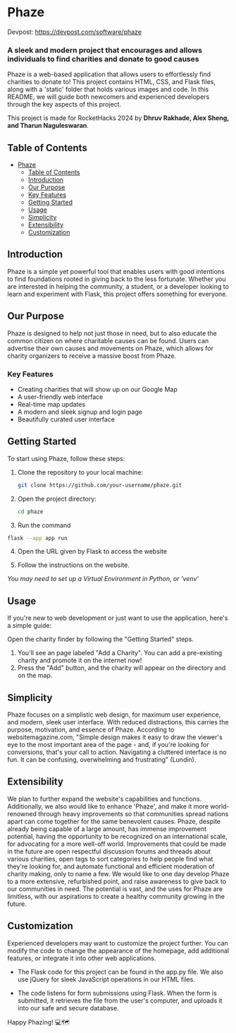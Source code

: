 # Phaze

Devpost: https://devpost.com/software/phaze

### A sleek and modern project that encourages and allows individuals to find charities and donate to good causes

Phaze is a web-based application that allows users to effortlessly find charities to donate to! This project contains HTML, CSS, and Flask files, along with a 'static' folder that holds various images and code. In this README, we will guide both newcomers and experienced developers through the key aspects of this project.

This project is made for RocketHacks 2024 by **Dhruv Rakhade, Alex Sheng, and Tharun Naguleswaran**.

## Table of Contents
- [Phaze](#phaze)
  - [Table of Contents](#table-of-contents)
  - [Introduction](#introduction)
  - [Our Purpose](#our-purpose)
  - [Key Features](#key-features)
  - [Getting Started](#getting-started)
  - [Usage](#usage)
  - [Simplicity](#simplicity)
  - [Extensibility](#extensibility)
  - [Customization](#customization)

## Introduction

Phaze is a simple yet powerful tool that enables users with good intentions to find foundations rooted in giving back to the less fortunate. Whether you are interested in helping the community, a student, or a developer looking to learn and experiment with Flask, this project offers something for everyone.

## Our Purpose

Phaze is designed to help not just those in need, but to also educate the common citizen on where charitable causes can be found. Users can advertise their own causes and movements on Phaze, which allows for charity organizers to receive a massive boost from Phaze.

### Key Features

- Creating charities that will show up on our Google Map
- A user-friendly web interface
- Real-time map updates
- A modern and sleek signup and login page
- Beautifully curated user interface

## Getting Started

To start using Phaze, follow these steps:

1. Clone the repository to your local machine:

   ```bash
   git clone https://github.com/your-username/phaze.git

2. Open the project directory:

    ```bash
    cd phaze

3. Run the command

  ```bash
  flask --app app run
  ```

4. Open the URL given by Flask to access the website

5. Follow the instructions on the website.

*You may need to set up a Virtual Environment in Python, or 'venv'*

## Usage

If you're new to web development or just want to use the application, here's a simple guide:

Open the charity finder by following the "Getting Started" steps.

1. You'll see an page labeled "Add a Charity". You can add a pre-existing charity and promote it on the internet now!
2. Press the "Add" button, and the charity will appear on the directory and on the map.

## Simplicity

Phaze focuses on a simplistic web design, for maximum user experience, and modern, sleek user interface. With reduced distractions, this carries the purpose, motivation, and essence of Phaze. According to websitemagazine.com, "Simple design makes it easy to draw the viewer's eye to the most important area of the page - and, if you're looking for conversions, that's your call to action. Navigating a cluttered interface is no fun. It can be confusing, overwhelming and frustrating" (Lundin).

## Extensibility

We plan to further expand the website's capabilities and functions. Additionally, we also would like to enhance 'Phaze', and make it more world-renowned through heavy improvements so that communities spread nations apart can come together for the same benevolent causes. Phaze, despite already being capable of a large amount, has immense improvement potential, having the opportunity to be recognized on an international scale, for advocating for a more well-off world. Improvements that could be made in the future are open respectful discussion forums and threads about various charities, open tags to sort categories to help people find what they're looking for, and automate functional and efficient moderation of charity making, only to name a few. We would like to one day develop Phaze to a more extensive, refurbished point, and raise awareness to give back to our communities in need. The potential is vast, and the uses for Phaze are limitless, with our aspirations to create a healthy community growing in the future.


## Customization

Experienced developers may want to customize the project further. You can modify the code to change the appearance of the homepage, add additional features, or integrate it into other web applications.

- The Flask code for this project can be found in the app.py file. We also use jQuery for sleek JavaScript operations in our HTML files.

- The code listens for form submissions using Flask. When the form is submitted, it retrieves the file from the user's computer, and uploads it into our safe and secure database.

Happy Phazing! 💻🗺️
